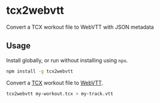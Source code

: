 # tcx2webvtt

Convert a TCX workout file to WebVTT with JSON metadata

## Usage

Install globally, or run without installing using `npx`.

```sh
npm install -g tcx2webvtt
```

Convert a [TCX] workout file to [WebVTT].

```sh
tcx2webvtt my-workout.tcx > my-track.vtt
```

[tcx]: https://en.wikipedia.org/wiki/Training_Center_XML
[webvtt]: https://en.wikipedia.org/wiki/WebVTT
